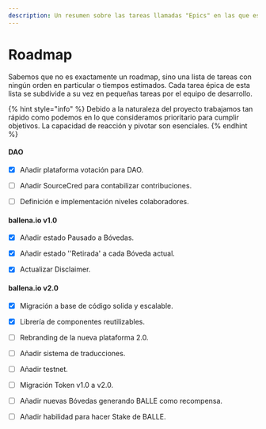 ```yaml
---
description: Un resumen sobre las tareas llamadas "Epics" en las que estamos trabajando
---
```


# Roadmap

Sabemos que no es exactamente un roadmap, sino una lista de tareas con ningún orden en particular o tiempos estimados. Cada tarea épica de esta lista se subdivide a su vez en pequeñas tareas por el equipo de desarrollo.

{% hint style="info" %}
Debido a la naturaleza del proyecto trabajamos tan rápido como podemos en lo que consideramos prioritario para cumplir objetivos. La capacidad de reacción y pivotar son esenciales.
{% endhint %}

#### DAO

* [x] Añadir plataforma votación para DAO.
* [ ] Añadir SourceCred para contabilizar contribuciones.
* [ ] Definición e implementación niveles colaboradores.



#### ballena.io v1.0

* [x] Añadir estado Pausado a Bóvedas.
* [x] Añadir estado ''Retirada' a cada Bóveda actual.
* [x] Actualizar Disclaimer.



#### ballena.io v2.0

* [x] Migración a base de código solida y escalable.
* [x] Librería de componentes reutilizables.
* [ ] Rebranding de la nueva plataforma 2.0.
* [ ] Añadir sistema de traducciones.
* [ ] Añadir testnet.
* [ ] Migración Token v1.0 a v2.0.
* [ ] Añadir nuevas Bóvedas generando BALLE como recompensa.
* [ ] Añadir habilidad para hacer Stake de BALLE.





